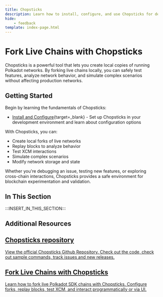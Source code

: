 ```yaml
---
title: Chopsticks
description: Learn how to install, configure, and use Chopsticks for debugging and forking Polkadot SDK-based networks in a local development environment.
hide: 
    - feedback
template: index-page.html
---
```


# Fork Live Chains with Chopsticks

Chopsticks is a powerful tool that lets you create local copies of running Polkadot networks. By forking live chains locally, you can safely test features, analyze network behavior, and simulate complex scenarios without affecting production networks.

## Getting Started
Begin by learning the fundamentals of Chopsticks:

- [Install and Configure](/develop/toolkit/parachains/fork-chains/chopsticks/get-started/){target=\_blank} - Set up Chopsticks in your development environment and learn about configuration options

With Chopsticks, you can:

- Create local forks of live networks
- Replay blocks to analyze behavior
- Test XCM interactions
- Simulate complex scenarios
- Modify network storage and state

Whether you're debugging an issue, testing new features, or exploring cross-chain interactions, Chopsticks provides a safe environment for blockchain experimentation and validation.

## In This Section

:::INSERT_IN_THIS_SECTION:::

## Additional Resources 

<div class="subsection-wrapper">
  <div class="card">
    <a href="https://github.com/AcalaNetwork/chopsticks/" target="_blank">
      <h2 class="title">Chopsticks repository</h2>
      <p class="description">View the official Chopsticks Github Repository. Check out the code, check out sample commands, track issues and new releases.</p>
    </a>
  </div>
    <div class="card">
    <a href="/tutorials/polkadot-sdk/testing/fork-live-chains/" target="_blank">
      <h2 class="title">Fork Live Chains with Chopsticks</h2>
      <p class="description">Learn how to fork live Polkadot SDK chains with Chopsticks. Configure forks, replay blocks, test XCM, and interact programmatically or via UI.</p>
    </a>
  </div>
</div>